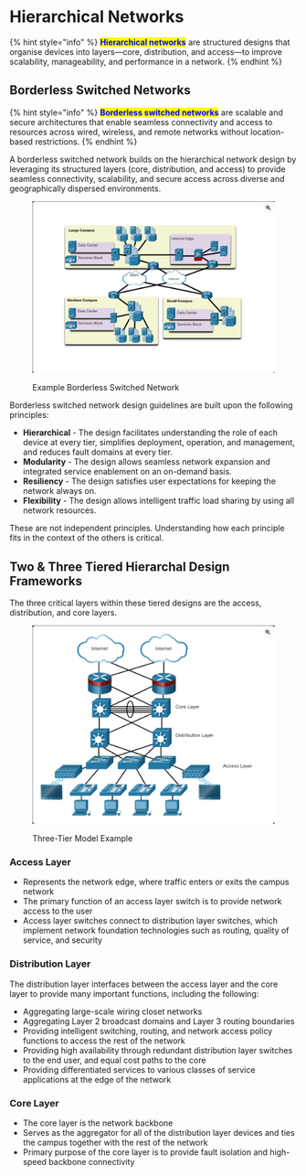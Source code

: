 # Hierarchical Networks

{% hint style="info" %}
<mark style="color:blue;">**Hierarchical networks**</mark> are structured designs that organise devices into layers—core, distribution, and access—to improve scalability, manageability, and performance in a network.
{% endhint %}



## Borderless Switched Networks

{% hint style="info" %}
<mark style="color:blue;">**Borderless switched networks**</mark> are scalable and secure architectures that enable seamless connectivity and access to resources across wired, wireless, and remote networks without location-based restrictions.
{% endhint %}

A borderless switched network builds on the hierarchical network design by leveraging its structured layers (core, distribution, and access) to provide seamless connectivity, scalability, and secure access across diverse and geographically dispersed environments.

<figure><img src="../.gitbook/assets/Screenshot 2024-12-18 at 08.27.24.png" alt=""><figcaption><p>Example Borderless Switched Network</p></figcaption></figure>

Borderless switched network design guidelines are built upon the following principles:

* **Hierarchical** - The design facilitates understanding the role of each device at every tier, simplifies deployment, operation, and management, and reduces fault domains at every tier.
* **Modularity** - The design allows seamless network expansion and integrated service enablement on an on-demand basis.
* **Resiliency** - The design satisfies user expectations for keeping the network always on.
* **Flexibility** - The design allows intelligent traffic load sharing by using all network resources.

These are not independent principles. Understanding how each principle fits in the context of the others is critical.



## Two & Three Tiered Hierarchal Design Frameworks

The three critical layers within these tiered designs are the access, distribution, and core layers.

<figure><img src="../.gitbook/assets/Screenshot 2024-12-18 at 08.34.03.png" alt=""><figcaption><p>Three-Tier Model Example</p></figcaption></figure>

### Access Layer

* Represents the network edge, where traffic enters or exits the campus network
* The primary function of an access layer switch is to provide network access to the user
* Access layer switches connect to distribution layer switches, which implement network foundation technologies such as routing, quality of service, and security

### Distribution Layer

The distribution layer interfaces between the access layer and the core layer to provide many important functions, including the following:

* Aggregating large-scale wiring closet networks
* Aggregating Layer 2 broadcast domains and Layer 3 routing boundaries
* Providing intelligent switching, routing, and network access policy functions to access the rest of the network
* Providing high availability through redundant distribution layer switches to the end user, and equal cost paths to the core
* Providing differentiated services to various classes of service applications at the edge of the network

### Core Layer

* The core layer is the network backbone
* Serves as the aggregator for all of the distribution layer devices and ties the campus together with the rest of the network
* Primary purpose of the core layer is to provide fault isolation and high-speed backbone connectivity

